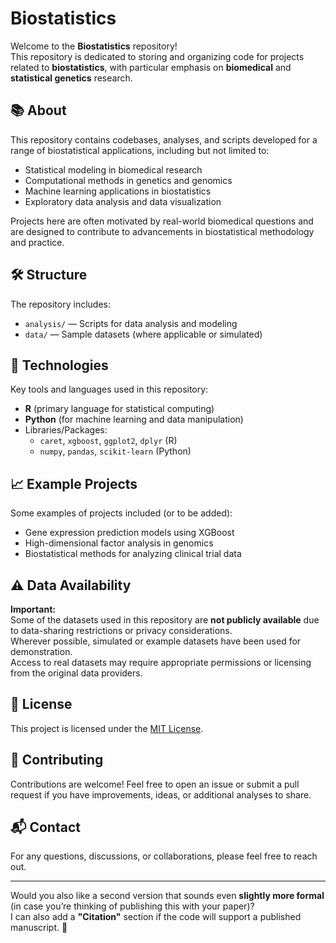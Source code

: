 # Biostatistics

Welcome to the **Biostatistics** repository!  
This repository is dedicated to storing and organizing code for projects related to **biostatistics**, with particular emphasis on **biomedical** and **statistical genetics** research.

## 📚 About
This repository contains codebases, analyses, and scripts developed for a range of biostatistical applications, including but not limited to:
- Statistical modeling in biomedical research
- Computational methods in genetics and genomics
- Machine learning applications in biostatistics
- Exploratory data analysis and data visualization

Projects here are often motivated by real-world biomedical questions and are designed to contribute to advancements in biostatistical methodology and practice.

## 🛠️ Structure
The repository includes:
- `analysis/` — Scripts for data analysis and modeling
- `data/` — Sample datasets (where applicable or simulated)
  
## 🚀 Technologies
Key tools and languages used in this repository:
- **R** (primary language for statistical computing)
- **Python** (for machine learning and data manipulation)
- Libraries/Packages:
  - `caret`, `xgboost`, `ggplot2`, `dplyr` (R)
  - `numpy`, `pandas`, `scikit-learn` (Python)

## 📈 Example Projects
Some examples of projects included (or to be added):
- Gene expression prediction models using XGBoost
- High-dimensional factor analysis in genomics
- Biostatistical methods for analyzing clinical trial data

## ⚠️ Data Availability
**Important:**  
Some of the datasets used in this repository are **not publicly available** due to data-sharing restrictions or privacy considerations.  
Wherever possible, simulated or example datasets have been used for demonstration.  
Access to real datasets may require appropriate permissions or licensing from the original data providers.

## 📄 License
This project is licensed under the [MIT License](LICENSE).

## 🤝 Contributing
Contributions are welcome! Feel free to open an issue or submit a pull request if you have improvements, ideas, or additional analyses to share.

## 📬 Contact
For any questions, discussions, or collaborations, please feel free to reach out.

---

Would you also like a second version that sounds even **slightly more formal** (in case you’re thinking of publishing this with your paper)?  
I can also add a **"Citation"** section if the code will support a published manuscript. 📄
